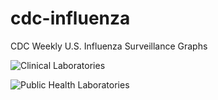 # cdc-influenza
CDC Weekly U.S. Influenza Surveillance Graphs

![Clinical Laboratories](https://www.cdc.gov/flu/weekly/WeeklyArchives2022-2023/images/WHONPHL22_small.gif?raw=true)

![Public Health Laboratories](https://www.cdc.gov/flu/weekly/weeklyarchives2022-2023/images/WHOPHL22_small.gif?raw=true)
        